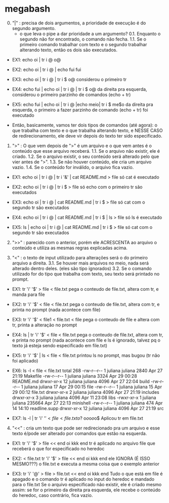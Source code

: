 # megabash

0. "|" : precisa de dois argumentos, a prioridade de execução é do segundo argumento.
	- o que leva o pipe a dar prioridade a um argumento?
	0.1. Enquanto o segundo não for encontrado, o comando não fecha.
	1.1. Se o primeiro comando trabalhar com texto e o segundo trabalhar alterando texto, então os dois são executados.

- EX1:
echo oi | tr i @
o@

- EX2:
echo oi | tr i @ | echo fui
fui

- EX3:
echo oi | tr i @ | tr i $
o@
considerou o primeiro tr

- EX4:
echo fui | echo oi | tr i @ | tr i $
o@
da direita pra esquerda, considerou o primeiro parzinho de comandos (echo + tr)

- EX5:
echo fui | echo oi | tr i @ |echo meio| tr i $
me$o
da direita pra esquerda, o primeiro a fazer parzinho de comando (echo + tr) foi executado

- Então, basicamente, vamos ter dois tipos de comandos (até agora): o que trabalha com texto e o que trabalha alterando texto, e NESSE CASO de redirecionamento, ele deve vir depois do texto ter sido especificado.

1. ">" : O que vem depois de ">" é um arquivo e o que vem antes é o conteúdo que esse arquivo receberá.
	1.1. Se o arquivo não existir, ele é criado.
	1.2. Se o arquivo existir, o seu conteúdo será alterado pelo que vier antes de ">".
	1.3. Se não houver conteúdo, ele cria um arquivo vazio.
	1.4. Se o conteúdo for inválido, o arquivo fica vazio.

- EX1:
echo oi | tr i @ | tr i '&' | cat README.md  > file
só cat é executado

- EX2:
echo oi | tr i @ | tr i $ > file
só echo com o primeiro tr são executados

- EX3:
echo oi | tr i @ | cat README.md | tr i $ > file
só cat com o segundo tr são executados

- EX4:
echo oi | tr i @ | cat README.md | tr i $ | ls > file
só ls é executado

- EX5:
ls | echo oi | tr i @ | cat README.md | tr i $ > file
só cat com o segundo tr são executados


2. ">>" : parecido com o anterior, porém ele ACRESCENTA ao arquivo o conteúdo e utiliza as mesmas regras explicadas acima.


3. "<" : o texto de input utilizado para alterações será o do primeiro arquivo a direita.
	3.1. Se houver mais arquivos no meio, nada será alterado dentro deles. (eles são tipo ignorados)
	3.2. Se o comando utilizado for do tipo que trabalha com texto, seu texto será printado no prompt.

- EX1:
tr 'i' '$' > file < file.txt
pega o conteudo de file.txt, altera com tr, e manda para file

- EX2:
tr 'i' '$' < file < file.txt
pega o conteudo de file.txt, altera com tr, e printa no prompt (nada acontece com file)

- EX3:
tr 'i' '$' < file1 < file.txt < file
pega o conteudo de file e altera com tr, printa a alteração no prompt

- EX4:
ls | tr 'i' '$' < file < file.txt
pega o conteudo de file.txt, altera com tr, e printa no prompt (nada acontece com file e ls é ignorado, talvez pq o texto já esteja sendo especificado em file.txt)

- EX5:
tr 'i' '$' | ls < file < file.txt
printou ls no prompt, mas bugou (tr não foi aplicado)

- EX6:
ls -l < file < file.txt
total 268
-rw-r--r--  1 juliana juliana   2840 Apr 27 21:19 Makefile
-rw-r--r--  1 juliana juliana   3324 Apr 29 00:28 README.md
drwxr-xr-x 12 juliana juliana   4096 Apr 27 22:04 build
-rw-r--r--  1 juliana juliana     17 Apr 29 00:15 file
-rw-r--r--  1 juliana juliana     15 Apr 29 00:12 file.txt
drwxr-xr-x  2 juliana juliana   4096 Apr 27 21:19 includes
drwxr-xr-x  3 juliana juliana   4096 Apr 11 23:08 libs
-rwxr-xr-x  1 juliana juliana 235664 Apr 27 22:13 minishell
-rw-r--r--  1 juliana juliana    474 Apr 14 14:10 readline.supp
drwxr-xr-x 12 juliana juliana   4096 Apr 27 21:19 src

- EX7:
ls -l | tr 'i' '$' < file < file.txt
o$?
o$o$o$o$o$
Aplicou tr em file.txt

4. "<<" : cria um texto que pode ser redirecionado pra um arquivo e esse texto é/pode ser alterado por comandos que estão na esquerda.

- EX1:
tr 'i' '$' > file << end
oi
kkk
end
tr é aplicado no arquivo file que receberá o que for especificado no heredoc

- EX2:
< file.txt tr 'i' '$' > file << end
oi
kkk
end
ele IGNORA (É ISSO MESMO???) o file.txt e executa a mesma coisa que o exemplo anterior

- EX3:
tr 'i' '@' > file > file.txt << end
oi
kkk
end
Tudo o que está em file é apagado e o comando tr é aplicado no input do heredoc e mandado para o file.txt
Se o arquivo especificado não existir, ele é criado mesmo assim: se for o primeiro da direita pra esquerda, ele recebe o conteúdo do heredoc, caso contrário, fica vazio.

